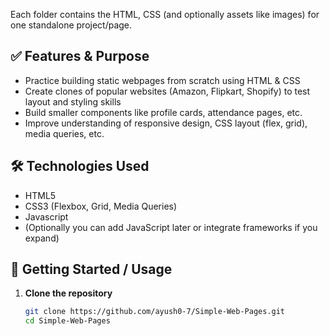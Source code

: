 
Each folder contains the HTML, CSS (and optionally assets like images) for one standalone project/page.

## ✅ Features & Purpose

- Practice building static webpages from scratch using HTML & CSS  
- Create clones of popular websites (Amazon, Flipkart, Shopify) to test layout and styling skills  
- Build smaller components like profile cards, attendance pages, etc.  
- Improve understanding of responsive design, CSS layout (flex, grid), media queries, etc.

## 🛠 Technologies Used

- HTML5  
- CSS3 (Flexbox, Grid, Media Queries) 
- Javascript 
- (Optionally you can add JavaScript later or integrate frameworks if you expand)

## 🚀 Getting Started / Usage

1. **Clone the repository**  
   ```bash
   git clone https://github.com/ayush0-7/Simple-Web-Pages.git
   cd Simple-Web-Pages

